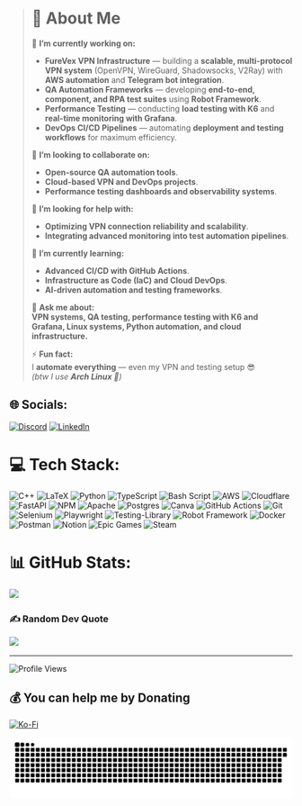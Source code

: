 > # 💫 About Me
>
> 🔭 **I’m currently working on:**  
> - **FureVex VPN Infrastructure** — building a **scalable, multi-protocol VPN system** (OpenVPN, WireGuard, Shadowsocks, V2Ray) with **AWS automation** and **Telegram bot integration**.  
> - **QA Automation Frameworks** — developing **end-to-end, component, and RPA test suites** using **Robot Framework**.  
> - **Performance Testing** — conducting **load testing with K6** and **real-time monitoring with Grafana**.  
> - **DevOps CI/CD Pipelines** — automating **deployment and testing workflows** for maximum efficiency.  
>
> 👯 **I’m looking to collaborate on:**  
> - **Open-source QA automation tools**.  
> - **Cloud-based VPN and DevOps projects**.  
> - **Performance testing dashboards and observability systems**.  
>
> 🤝 **I’m looking for help with:**  
> - **Optimizing VPN connection reliability and scalability**.  
> - **Integrating advanced monitoring into test automation pipelines**.  
>
> 🌱 **I’m currently learning:**  
> - **Advanced CI/CD with GitHub Actions**.  
> - **Infrastructure as Code (IaC) and Cloud DevOps**.  
> - **AI-driven automation and testing frameworks**.  
>
> 💬 **Ask me about:**  
> **VPN systems, QA testing, performance testing with K6 and Grafana, Linux systems, Python automation, and cloud infrastructure.**  
>
> ⚡ **Fun fact:**  
> I **automate everything** — even my VPN and testing setup 😎  
> *(btw I use **Arch Linux 🐧**)*

## 🌐 Socials:
[![Discord](https://img.shields.io/badge/Discord-%237289DA.svg?logo=discord&logoColor=white)](https://discord.gg/772131084896698400) [![LinkedIn](https://img.shields.io/badge/LinkedIn-%230077B5.svg?logo=linkedin&logoColor=white)](https://linkedin.com/in/abbas-samaha) 

# 💻 Tech Stack:
![C++](https://img.shields.io/badge/c++-%2300599C.svg?style=for-the-badge&logo=c%2B%2B&logoColor=white) ![LaTeX](https://img.shields.io/badge/latex-%23008080.svg?style=for-the-badge&logo=latex&logoColor=white) ![Python](https://img.shields.io/badge/python-3670A0?style=for-the-badge&logo=python&logoColor=ffdd54) ![TypeScript](https://img.shields.io/badge/typescript-%23007ACC.svg?style=for-the-badge&logo=typescript&logoColor=white) ![Bash Script](https://img.shields.io/badge/bash_script-%23121011.svg?style=for-the-badge&logo=gnu-bash&logoColor=white) ![AWS](https://img.shields.io/badge/AWS-%23FF9900.svg?style=for-the-badge&logo=amazon-aws&logoColor=white) ![Cloudflare](https://img.shields.io/badge/Cloudflare-F38020?style=for-the-badge&logo=Cloudflare&logoColor=white) ![FastAPI](https://img.shields.io/badge/FastAPI-005571?style=for-the-badge&logo=fastapi) ![NPM](https://img.shields.io/badge/NPM-%23CB3837.svg?style=for-the-badge&logo=npm&logoColor=white) ![Apache](https://img.shields.io/badge/apache-%23D42029.svg?style=for-the-badge&logo=apache&logoColor=white) ![Postgres](https://img.shields.io/badge/postgres-%23316192.svg?style=for-the-badge&logo=postgresql&logoColor=white) ![Canva](https://img.shields.io/badge/Canva-%2300C4CC.svg?style=for-the-badge&logo=Canva&logoColor=white) ![GitHub Actions](https://img.shields.io/badge/github%20actions-%232671E5.svg?style=for-the-badge&logo=githubactions&logoColor=white) ![Git](https://img.shields.io/badge/git-%23F05033.svg?style=for-the-badge&logo=git&logoColor=white) ![Selenium](https://img.shields.io/badge/-selenium-%43B02A?style=for-the-badge&logo=selenium&logoColor=white) ![Playwright](https://img.shields.io/badge/-playwright-%232EAD33?style=for-the-badge&logo=playwright&logoColor=white) ![Testing-Library](https://img.shields.io/badge/-TestingLibrary-%23E33332?style=for-the-badge&logo=testing-library&logoColor=white) ![Robot Framework](https://img.shields.io/badge/-Robot_Framework-FF4088?style=for-the-badge&logo=robotframework&logoColor=white) ![Docker](https://img.shields.io/badge/docker-%230db7ed.svg?style=for-the-badge&logo=docker&logoColor=white) ![Postman](https://img.shields.io/badge/Postman-FF6C37?style=for-the-badge&logo=postman&logoColor=white) ![Notion](https://img.shields.io/badge/Notion-%23000000.svg?style=for-the-badge&logo=notion&logoColor=white) ![Epic Games](https://img.shields.io/badge/epicgames-%23313131.svg?style=for-the-badge&logo=epicgames&logoColor=white) ![Steam](https://img.shields.io/badge/steam-%23000000.svg?style=for-the-badge&logo=steam&logoColor=white)
# 📊 GitHub Stats:
![](https://github-readme-stats.vercel.app/api?username=SamahaAbbas&theme=merko&hide_border=false&include_all_commits=true&count_private=true)<br/>

### ✍️ Random Dev Quote
![](https://quotes-github-readme.vercel.app/api?type=horizontal&theme=radical)

---
![Profile Views](https://komarev.com/ghpvc/?username=SamahaAbbas&color=blue)

## 💰 You can help me by Donating
[![Ko-Fi](https://img.shields.io/badge/Ko--fi-F16061?style=for-the-badge&logo=ko-fi&logoColor=white)](https://ko-fi.com/abbassamaha)

![snake gif](https://github.com/SamahaAbbas/SamahaAbbas/blob/output/github-snake-dark.svg)

  
<!-- Proudly created with GPRM ( https://gprm.itsvg.in ) -->
